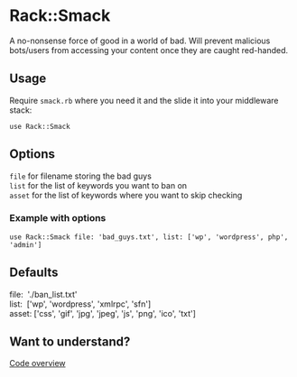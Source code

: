 # Rack::Smack

A no-nonsense force of good in a world of bad. Will prevent malicious bots/users from accessing your content once they are caught red-handed.

## Usage
Require `smack.rb` where you need it and the slide it into your middleware stack:

```
use Rack::Smack
```

## Options
`file`  for filename storing the bad guys  
`list`  for the list of keywords you want to ban on  
`asset` for the list of keywords where you want to skip checking  

### Example with options
```
use Rack::Smack file: 'bad_guys.txt', list: ['wp', 'wordpress', php', 'admin']
```

## Defaults
file:&nbsp;&nbsp;'./ban_list.txt'  
list:&nbsp;&nbsp;['wp', 'wordpress', 'xmlrpc', 'sfn']  
asset:&nbsp;['css', 'gif', 'jpg', 'jpeg', 'js', 'png', 'ico', 'txt']  

## Want to understand?
[Code overview]()
